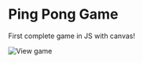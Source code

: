 # Ping Pong Game
First complete game in JS with canvas!

![View game](https://i.ibb.co/jzGgC6L/pingPong.png)
